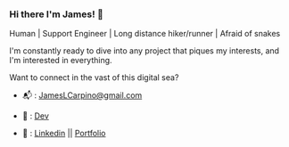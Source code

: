 ### Hi there I'm James! :wave:

Human | Support Engineer | Long distance hiker/runner | Afraid of snakes 

I'm constantly ready to dive into any project that piques my interests, and I'm interested in everything.

Want to connect in the vast of this digital sea?

  - :mailbox_with_mail: : [JamesLCarpino@gmail.com](https://jameslcarpino@gmail.com)
  
  - :pencil: : [Dev](https://dev.to/jameslcarpino)
  
  - :link: : [Linkedin](https://www.linkedin.com/in/jameslcarpino) || [Portfolio](https://www.jameslcarpino.com)




